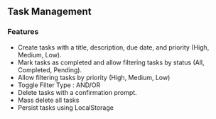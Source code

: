 ## Task Management

### Features

- Create tasks with a title, description, due date, and priority (High, Medium, Low).
- Mark tasks as completed and allow filtering tasks by status (All, Completed, Pending).
- Allow filtering tasks by priority (High, Medium, Low)
- Toggle Filter Type : AND/OR
- Delete tasks with a confirmation prompt.
- Mass delete all tasks
- Persist tasks using LocalStorage